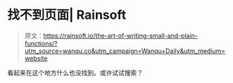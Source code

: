 # 找不到页面| Rainsoft

> 原文：<https://rainsoft.io/the-art-of-writing-small-and-plain-functions/?utm_source=wanqu.co&utm_campaign=Wanqu+Daily&utm_medium=website>

看起来在这个地方什么也没找到。或许试试搜索？